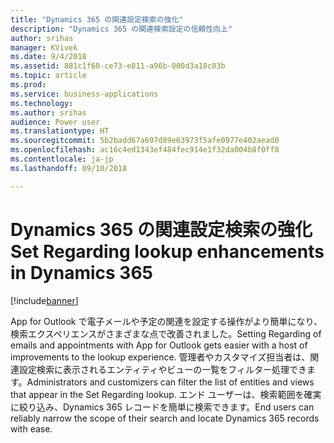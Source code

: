 ```yaml
---
title: "Dynamics 365 の関連設定検索の強化"
description: "Dynamics 365 の関連検索設定の信頼性向上"
author: srihas
manager: KVivek
ms.date: 9/4/2018
ms.assetid: 881c1f60-ce73-e811-a96b-000d3a18c83b
ms.topic: article
ms.prod: 
ms.service: business-applications
ms.technology: 
ms.author: srihas
audience: Power user
ms.translationtype: HT
ms.sourcegitcommit: 5b2badd67a697d89e63973f5afe0977e402aead0
ms.openlocfilehash: ac16c4ed1343ef484fec914e1f32da004b8f0ff8
ms.contentlocale: ja-jp
ms.lasthandoff: 09/10/2018

---
```

# <a name="set-regarding-lookup-enhancements-in-dynamics-365"></a><span data-ttu-id="da1b0-103">Dynamics 365 の関連設定検索の強化</span><span class="sxs-lookup"><span data-stu-id="da1b0-103">Set Regarding lookup enhancements in Dynamics 365</span></span>


[!include[banner](../../includes/banner.md)]

<span data-ttu-id="da1b0-104">App for Outlook で電子メールや予定の関連を設定する操作がより簡単になり、検索エクスペリエンスがさまざまな点で改善されました。</span><span class="sxs-lookup"><span data-stu-id="da1b0-104">Setting Regarding of emails and appointments with App for Outlook gets easier with a host of improvements to the lookup experience.</span></span> <span data-ttu-id="da1b0-105">管理者やカスタマイズ担当者は、関連設定検索に表示されるエンティティやビューの一覧をフィルター処理できます。</span><span class="sxs-lookup"><span data-stu-id="da1b0-105">Administrators and customizers can filter the list of entities and views that appear in the Set Regarding lookup.</span></span> <span data-ttu-id="da1b0-106">エンド ユーザーは、検索範囲を確実に絞り込み、Dynamics 365 レコードを簡単に検索できます。</span><span class="sxs-lookup"><span data-stu-id="da1b0-106">End users can reliably narrow the scope of their search and locate Dynamics 365 records with ease.</span></span>

